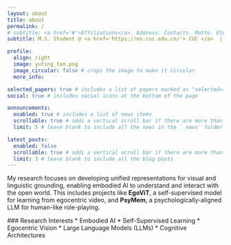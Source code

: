 ```yaml
---
layout: about
title: about
permalink: /
# subtitle: <a href='#'>Affiliations</a>. Address. Contacts. Motto. Etc.
subtitle: M.S. Student @ <a href='https://en.cuc.edu.cn/'> CUC </a>  |  AI for Creativity  |  Seeking a Ph.D. Position

profile:
  align: right
  image: yuting_tan.png
  image_circular: false # crops the image to make it circular
  more_info:

selected_papers: true # includes a list of papers marked as "selected={true}"
social: true # includes social icons at the bottom of the page

announcements:
  enabled: true # includes a list of news items
  scrollable: true # adds a vertical scroll bar if there are more than 3 news items
  limit: 5 # leave blank to include all the news in the `_news` folder

latest_posts:
  enabled: false
  scrollable: true # adds a vertical scroll bar if there are more than 3 new posts items
  limit: 3 # leave blank to include all the blog posts
---
```


My research focuses on developing unified representations for visual and linguistic grounding, enabling embodied AI to understand and interact with the open world. This includes projects like **EgoViT**, a self-supervised model for learning from egocentric video, and **PsyMem**, a psychologically-aligned LLM for human-like role-playing.

<div class="horizontal-list" markdown="1">
### Research Interests
* Embodied AI
* Self-Supervised Learning
* Egocentric Vision
* Large Language Models (LLMs)
* Cognitive Architectures
</div>
